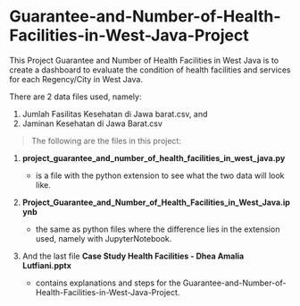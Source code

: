 # Guarantee-and-Number-of-Health-Facilities-in-West-Java-Project
This Project Guarantee and Number of Health Facilities in West Java is to create a dashboard to evaluate the condition of health facilities and services for each Regency/City in West Java.

There are 2 data files used, namely:

1.  Jumlah Fasilitas Kesehatan di Jawa barat.csv, and
2.  Jaminan Kesehatan di Jawa Barat.csv

>  The following are the files in this project:

1. **project_guarantee_and_number_of_health_facilities_in_west_java.py**
     
   - is a file with the python extension to see what the two data will look like.

3. **Project_Guarantee_and_Number_of_Health_Facilities_in_West_Java.ipynb** 
 
   - the same as python files where the difference lies in the extension used, namely with JupyterNotebook.
   
6.  And the last file **Case Study Health Facilities - Dhea Amalia Lutfiani.pptx** 

    - contains explanations and steps for the Guarantee-and-Number-of-Health-Facilities-in-West-Java-Project.
